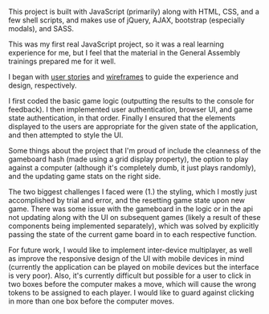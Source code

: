 This project is built with JavaScript (primarily) along with HTML, CSS, and a few shell scripts, and makes use of jQuery, AJAX, bootstrap (especially modals), and SASS.  

This was my first real JavaScript project, so it was a real learning experience for me, but I feel that the material in the General Assembly trainings prepared me for it well.  

I began with [user stories](/assets/userstories.md) and [wireframes](/assets/wireframe.jpg) to guide the experience and design, respectively.

I first coded the basic game logic (outputting the results to the console for feedback).  I then implemented user authentication, browser UI, and game state authentication, in that order.  Finally I ensured that the elements displayed to the users are appropriate for the given state of the application, and then attempted to style the UI.

Some things about the project that I'm proud of include the cleanness of the gameboard hash (made using a grid display property), the option to play against a computer (although it's completely dumb, it just plays randomly), and the updating game stats on the right side.

The two biggest challenges I faced were (1.) the styling, which I mostly just accomplished by trial and error, and the resetting game state upon new game.  There was some issue with the gameboard in the logic or in the api not updating along with the UI on subsequent games (likely a result of these components being implemented separately), which was solved by explicitly passing the state of the current game board in to each respective function.

For future work, I would like to implement inter-device multiplayer, as well as improve the responsive design of the UI with mobile devices in mind (currently the application can be played on mobile devices but the interface is very poor).  Also, it's currently difficult but possible for a user to click in two boxes before the computer makes a move, which will cause the wrong tokens to be assigned to each player.  I would like to guard against clicking in more than one box before the computer moves.
